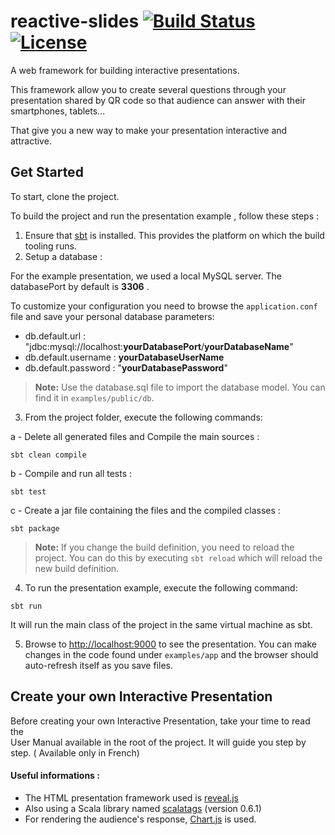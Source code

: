 # reactive-slides [![Build Status](https://travis-ci.org/rbadr/reactive-slides.svg?branch=master)](https://travis-ci.org/rbadr/reactive-slides) [![License](https://img.shields.io/badge/license-Apache--2.0-blue.svg)](http://www.apache.org/licenses/LICENSE-2.0.txt)
A web framework for building interactive presentations.

This framework allow you to create several questions through your presentation shared by QR code so that audience can answer with their smartphones, tablets...  

That give you a new way to make your presentation interactive and attractive.

## Get Started

To start, clone the project.

To build the project and run the presentation example , follow these steps :

1. Ensure that [sbt](http://www.scala-sbt.org/) is installed. This provides the platform on which the build tooling runs. 
2. Setup a database :

For the example presentation, we used a local MySQL server. The databasePort by default is **3306** .

To customize your configuration you need to browse the `application.conf` file and save your personal database parameters:

- db.default.url : "jdbc:mysql://localhost:**yourDatabasePort**/**yourDatabaseName**"
- db.default.username : **yourDatabaseUserName**
- db.default.password : "**yourDatabasePassword**"

> **Note:** Use the database.sql file to import the database model. You can find it in `examples/public/db`.

3. From the project folder, execute the following commands:  

a - Delete all generated files and Compile the main sources :
 ```
sbt clean compile 
 ```
 
 b - Compile and run all tests :
 ```
sbt test  
 ```
 
 c - Create a jar file containing the files and the compiled classes :
  ```
sbt package 
 ```
  
  

> **Note:** If you change the build definition, you need to reload the project. You can do this by executing `sbt reload` which will reload the new build definition.

4. To run the presentation example, execute the following command:
 ```
sbt run
 ```
  
  It will run the main class of the project in the same virtual machine as sbt.
  
5. Browse to [http://localhost:9000](http://localhost:9000) to see the presentation. You can make changes in the code found under `examples/app` and the browser should auto-refresh itself as you save files.

## Create your own Interactive Presentation

Before creating your own Interactive Presentation, take your time to read the   
User Manual available in the root of the project. It will guide you step by step. ( Available only in French)

#### Useful informations :
- The HTML presentation framework used is [reveal.js](http://lab.hakim.se/reveal-js/#/)
- Also using a Scala library named [scalatags](http://www.lihaoyi.com/scalatags/) (version 0.6.1)
- For rendering the audience's response, [Chart.js](http://www.chartjs.org/) is used.